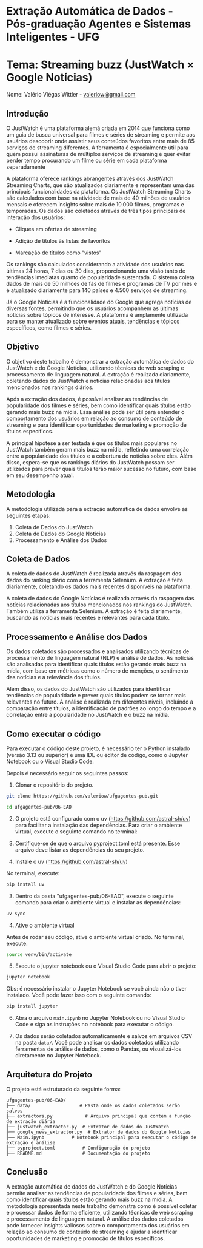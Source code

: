 # Extração Automática de Dados - Pós-graduação Agentes e Sistemas Inteligentes - UFG

# Tema: Streaming buzz (JustWatch × Google Notícias)

Nome: Valério Viégas Wittler - valeriow@gmail.com


## Introdução

O JustWatch é uma plataforma alemã criada em 2014 que funciona como um guia de busca universal para filmes e séries de streaming e permite aos usuários descobrir onde assistir seus conteúdos favoritos entre mais de 85 serviços de streaming diferentes. A ferramenta é especialmente útil para quem possui assinaturas de múltiplos serviços de streaming e quer evitar perder tempo procurando um filme ou série em cada plataforma separadamente

A plataforma oferece rankings abrangentes através dos JustWatch Streaming Charts, que são atualizados diariamente e representam uma das principais funcionalidades da plataforma. Os JustWatch Streaming Charts são calculados com base na atividade de mais de 40 milhões de usuários mensais e oferecem insights sobre mais de 10.000 filmes, programas e temporadas. Os dados são coletados através de três tipos principais de interação dos usuários:

* Cliques em ofertas de streaming

* Adição de títulos às listas de favoritos

* Marcação de títulos como "vistos"

Os rankings são calculados considerando a atividade dos usuários nas últimas 24 horas, 7 dias ou 30 dias, proporcionando uma visão tanto de tendências imediatas quanto de popularidade sustentada. O sistema coleta dados de mais de 50 milhões de fãs de filmes e programas de TV por mês e é atualizado diariamente para 140 países e 4.500 serviços de streaming.

Já o Google Notícias é a funcionalidade do Google que agrega notícias de diversas fontes, permitindo que os usuários acompanhem as últimas notícias sobre tópicos de interesse. A plataforma é amplamente utilizada para se manter atualizado sobre eventos atuais, tendências e tópicos específicos, como filmes e séries. 


## Objetivo

O objetivo deste trabalho é demonstrar a extração automática de dados do JustWatch e do Google Notícias, utilizando técnicas de web scraping e processamento de linguagem natural. A extração é realizada diariamente, coletando dados do JustWatch e notícias relacionadas aos títulos mencionados nos rankings diários.

Após a extração dos dados, é possível analisar as tendências de popularidade dos filmes e séries, bem como identificar quais títulos estão gerando mais buzz na mídia. Essa análise pode ser útil para entender o comportamento dos usuários em relação ao consumo de conteúdo de streaming e para identificar oportunidades de marketing e promoção de títulos específicos.

A principal hipótese a ser testada é que os títulos mais populares no JustWatch também geram mais buzz na mídia, refletindo uma correlação entre a popularidade dos títulos e a cobertura de notícias sobre eles. Além disso, espera-se que os rankings diários do JustWatch possam ser utilizados para prever quais títulos terão maior sucesso no futuro, com base em seu desempenho atual.


## Metodologia

A metodologia utilizada para a extração automática de dados envolve as seguintes etapas:

1. Coleta de Dados do JustWatch
2. Coleta de Dados do Google Notícias
3. Processamento e Análise dos Dados


## Coleta de Dados 

A coleta de dados do JustWatch é realizada através da raspagem dos dados do ranking diário com a ferramenta Selenium. A extração é feita diariamente, coletando os dados mais recentes disponíveis na plataforma.

A coleta de dados do Google Notícias é realizada através da raspagem das notícias relacionadas aos títulos mencionados nos rankings do JustWatch. Também utiliza a ferramenta Selenium. A extração é feita diariamente, buscando as notícias mais recentes e relevantes para cada título. 

## Processamento e Análise dos Dados

Os dados coletados são processados e analisados utilizando técnicas de processamento de linguagem natural (NLP) e análise de dados. As notícias são analisadas para identificar quais títulos estão gerando mais buzz na mídia, com base em métricas como o número de menções, o sentimento das notícias e a relevância dos títulos.

Além disso, os dados do JustWatch são utilizados para identificar tendências de popularidade e prever quais títulos podem se tornar mais relevantes no futuro. A análise é realizada em diferentes níveis, incluindo a comparação entre títulos, a identificação de padrões ao longo do tempo e a correlação entre a popularidade no JustWatch e o buzz na mídia.

## Como executar o código

Para executar o código deste projeto, é necessário ter o Python instalado (versão 3.13 ou superior) e uma IDE ou editor de código, como o Jupyter Notebook ou o Visual Studio Code. 

Depois é necessário seguir os seguintes passos:

1. Clonar o repositório do projeto.

```bash
git clone https://github.com/valeriow/ufgagentes-pub.git

cd ufgagentes-pub/06-EAD

```

2. O projeto está configurado com o uv (https://github.com/astral-sh/uv) para facilitar a instalação das dependências. Para criar o ambiente virtual, execute o seguinte comando no terminal:

3. Certifique-se de que o arquivo pyproject.toml está presente. Esse arquivo deve listar as dependências do seu projeto. 

2. Instale o uv (https://github.com/astral-sh/uv)

No terminal, execute:

```bash
pip install uv
```

3. Dentro da pasta "ufgagentes-pub/06-EAD", execute o seguinte comando para criar o ambiente virtual e instalar as dependências:

```bash
uv sync
```

4. Ative o ambiente virtual

Antes de rodar seu código, ative o ambiente virtual criado. No terminal, execute:

```bash
source venv/bin/activate
```

5. Execute o jupyter notebook ou o Visual Studio Code para abrir o projeto:

```bash
jupyter notebook
```

Obs: é necessário instalar o Jupyter Notebook se você ainda não o tiver instalado. Você pode fazer isso com o seguinte comando:

```bash 
pip install jupyter
```

6. Abra o arquivo `main.ipynb` no Jupyter Notebook ou no Visual Studio Code e siga as instruções no notebook para executar o código.

7. Os dados serão coletados automaticamente e salvos em arquivos CSV na pasta `data/`. Você pode analisar os dados coletados utilizando ferramentas de análise de dados, como o Pandas, ou visualizá-los diretamente no Jupyter Notebook.


## Arquitetura do Projeto
O projeto está estruturado da seguinte forma:

```
ufgagentes-pub/06-EAD/
├── data/                  # Pasta onde os dados coletados serão salvos    
├── extractors.py            # Arquivo principal que contém a função de extração diária
├── justwatch_extractor.py  # Extrator de dados do JustWatch
├── google_news_extractor.py  # Extrator de dados do Google Notícias
├── Main.ipynb          # Notebook principal para executar o código de extração e análise
├── pyproject.toml          # Configuração do projeto
├── README.md               # Documentação do projeto
```


## Conclusão

A extração automática de dados do JustWatch e do Google Notícias permite analisar as tendências de popularidade dos filmes e séries, bem como identificar quais títulos estão gerando mais buzz na mídia. A metodologia apresentada neste trabalho demonstra como é possível coletar e processar dados de forma eficiente, utilizando técnicas de web scraping e processamento de linguagem natural.
A análise dos dados coletados pode fornecer insights valiosos sobre o comportamento dos usuários em relação ao consumo de conteúdo de streaming e ajudar a identificar oportunidades de marketing e promoção de títulos específicos.





